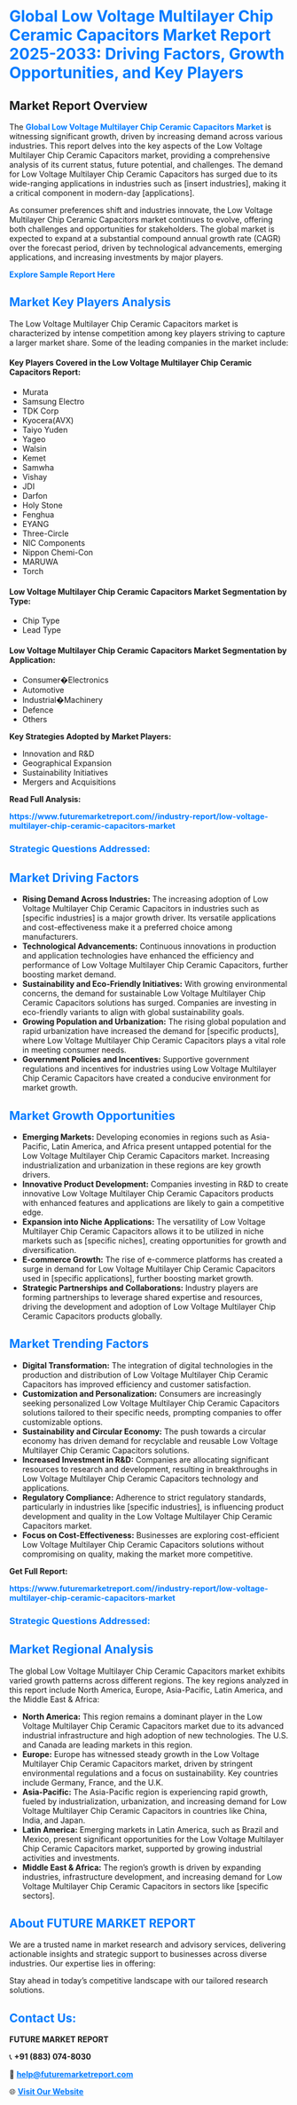 <h1 style="color: #007BFF;">Global Low Voltage Multilayer Chip Ceramic Capacitors Market Report 2025-2033: Driving Factors, Growth Opportunities, and Key Players</h1>

<section id="overview">
<h2>Market Report Overview</h2>
<p>The <a href="https://www.futuremarketreport.com//industry-report/low-voltage-multilayer-chip-ceramic-capacitors-market" style="color: #007BFF; text-decoration: none;"><strong>Global Low Voltage Multilayer Chip Ceramic Capacitors Market</strong></a> is witnessing significant growth, driven by increasing demand across various industries. This report delves into the key aspects of the Low Voltage Multilayer Chip Ceramic Capacitors market, providing a comprehensive analysis of its current status, future potential, and challenges. The demand for Low Voltage Multilayer Chip Ceramic Capacitors has surged due to its wide-ranging applications in industries such as [insert industries], making it a critical component in modern-day [applications].</p>
<p>As consumer preferences shift and industries innovate, the Low Voltage Multilayer Chip Ceramic Capacitors market continues to evolve, offering both challenges and opportunities for stakeholders. The global market is expected to expand at a substantial compound annual growth rate (CAGR) over the forecast period, driven by technological advancements, emerging applications, and increasing investments by major players.</p>
</section>

<section id="overview">
<p><a href="https://www.futuremarketreport.com//request-sample/reportId=86692" style="color: #007BFF; text-decoration: none;"><strong>Explore Sample Report Here</strong></a></p>
</section>

<section id="key-players">
<h2 style="color: #007BFF;">Market Key Players Analysis</h2>
<p>The Low Voltage Multilayer Chip Ceramic Capacitors market is characterized by intense competition among key players striving to capture a larger market share. Some of the leading companies in the market include:</p>
<h4>Key Players Covered in the Low Voltage Multilayer Chip Ceramic Capacitors Report:</h4>
<ul><li>Murata</li><li>Samsung Electro</li><li>TDK Corp</li><li>Kyocera(AVX)</li><li>Taiyo Yuden</li><li>Yageo</li><li>Walsin</li><li>Kemet</li><li>Samwha</li><li>Vishay</li><li>JDI</li><li>Darfon</li><li>Holy Stone</li><li>Fenghua</li><li>EYANG</li><li>Three-Circle</li><li>NIC Components</li><li>Nippon Chemi-Con</li><li>MARUWA</li><li>Torch</li></ul>
<h4>Low Voltage Multilayer Chip Ceramic Capacitors Market Segmentation by Type:</h4>
<ul><li>Chip Type</li><li>Lead Type</li></ul>

<h4>Low Voltage Multilayer Chip Ceramic Capacitors Market Segmentation by Application:</h4>
<ul><li>Consumer�Electronics</li><li>Automotive</li><li>Industrial�Machinery</li><li>Defence</li><li>Others</li></ul>
<p><strong>Key Strategies Adopted by Market Players:</strong></p>
<ul>
<li>Innovation and R&D</li>
<li>Geographical Expansion</li>
<li>Sustainability Initiatives</li>
<li>Mergers and Acquisitions</li>
</ul>
</section>

<section>
<p><strong>Read Full Analysis: </strong></p><a href="https://www.futuremarketreport.com//industry-report/low-voltage-multilayer-chip-ceramic-capacitors-market" style="color: #007BFF; text-decoration: none;"><strong>https://www.futuremarketreport.com//industry-report/low-voltage-multilayer-chip-ceramic-capacitors-market</strong></a>
<h3 style="color: #007BFF;">Strategic Questions Addressed:</h3>
</section>

<section id="driving-factors">
<h2 style="color: #007BFF;">Market Driving Factors</h2>
<ul>
<li><strong>Rising Demand Across Industries:</strong> The increasing adoption of Low Voltage Multilayer Chip Ceramic Capacitors in industries such as [specific industries] is a major growth driver. Its versatile applications and cost-effectiveness make it a preferred choice among manufacturers.</li>
<li><strong>Technological Advancements:</strong> Continuous innovations in production and application technologies have enhanced the efficiency and performance of Low Voltage Multilayer Chip Ceramic Capacitors, further boosting market demand.</li>
<li><strong>Sustainability and Eco-Friendly Initiatives:</strong> With growing environmental concerns, the demand for sustainable Low Voltage Multilayer Chip Ceramic Capacitors solutions has surged. Companies are investing in eco-friendly variants to align with global sustainability goals.</li>
<li><strong>Growing Population and Urbanization:</strong> The rising global population and rapid urbanization have increased the demand for [specific products], where Low Voltage Multilayer Chip Ceramic Capacitors plays a vital role in meeting consumer needs.</li>
<li><strong>Government Policies and Incentives:</strong> Supportive government regulations and incentives for industries using Low Voltage Multilayer Chip Ceramic Capacitors have created a conducive environment for market growth.</li>
</ul>
</section>

<section id="growth-opportunities">
<h2 style="color: #007BFF;">Market Growth Opportunities</h2>
<ul>
<li><strong>Emerging Markets:</strong> Developing economies in regions such as Asia-Pacific, Latin America, and Africa present untapped potential for the Low Voltage Multilayer Chip Ceramic Capacitors market. Increasing industrialization and urbanization in these regions are key growth drivers.</li>
<li><strong>Innovative Product Development:</strong> Companies investing in R&D to create innovative Low Voltage Multilayer Chip Ceramic Capacitors products with enhanced features and applications are likely to gain a competitive edge.</li>
<li><strong>Expansion into Niche Applications:</strong> The versatility of Low Voltage Multilayer Chip Ceramic Capacitors allows it to be utilized in niche markets such as [specific niches], creating opportunities for growth and diversification.</li>
<li><strong>E-commerce Growth:</strong> The rise of e-commerce platforms has created a surge in demand for Low Voltage Multilayer Chip Ceramic Capacitors used in [specific applications], further boosting market growth.</li>
<li><strong>Strategic Partnerships and Collaborations:</strong> Industry players are forming partnerships to leverage shared expertise and resources, driving the development and adoption of Low Voltage Multilayer Chip Ceramic Capacitors products globally.</li>
</ul>
</section>

<section id="trending-factors">
<h2 style="color: #007BFF;">Market Trending Factors</h2>
<ul>
<li><strong>Digital Transformation:</strong> The integration of digital technologies in the production and distribution of Low Voltage Multilayer Chip Ceramic Capacitors has improved efficiency and customer satisfaction.</li>
<li><strong>Customization and Personalization:</strong> Consumers are increasingly seeking personalized Low Voltage Multilayer Chip Ceramic Capacitors solutions tailored to their specific needs, prompting companies to offer customizable options.</li>
<li><strong>Sustainability and Circular Economy:</strong> The push towards a circular economy has driven demand for recyclable and reusable Low Voltage Multilayer Chip Ceramic Capacitors solutions.</li>
<li><strong>Increased Investment in R&D:</strong> Companies are allocating significant resources to research and development, resulting in breakthroughs in Low Voltage Multilayer Chip Ceramic Capacitors technology and applications.</li>
<li><strong>Regulatory Compliance:</strong> Adherence to strict regulatory standards, particularly in industries like [specific industries], is influencing product development and quality in the Low Voltage Multilayer Chip Ceramic Capacitors market.</li>
<li><strong>Focus on Cost-Effectiveness:</strong> Businesses are exploring cost-efficient Low Voltage Multilayer Chip Ceramic Capacitors solutions without compromising on quality, making the market more competitive.</li>
</ul>
</section>

<section>
<p><strong>Get Full Report: </strong></p><a href="https://www.futuremarketreport.com//industry-report/low-voltage-multilayer-chip-ceramic-capacitors-market" style="color: #007BFF; text-decoration: none;"><strong>https://www.futuremarketreport.com//industry-report/low-voltage-multilayer-chip-ceramic-capacitors-market</strong></a>
<h3 style="color: #007BFF;">Strategic Questions Addressed:</h3>
</section>


<section id="regional-analysis">
<h2 style="color: #007BFF;">Market Regional Analysis</h2>
<p>The global Low Voltage Multilayer Chip Ceramic Capacitors market exhibits varied growth patterns across different regions. The key regions analyzed in this report include North America, Europe, Asia-Pacific, Latin America, and the Middle East & Africa:</p>
<ul>
<li><strong>North America:</strong> This region remains a dominant player in the Low Voltage Multilayer Chip Ceramic Capacitors market due to its advanced industrial infrastructure and high adoption of new technologies. The U.S. and Canada are leading markets in this region.</li>
<li><strong>Europe:</strong> Europe has witnessed steady growth in the Low Voltage Multilayer Chip Ceramic Capacitors market, driven by stringent environmental regulations and a focus on sustainability. Key countries include Germany, France, and the U.K.</li>
<li><strong>Asia-Pacific:</strong> The Asia-Pacific region is experiencing rapid growth, fueled by industrialization, urbanization, and increasing demand for Low Voltage Multilayer Chip Ceramic Capacitors in countries like China, India, and Japan.</li>
<li><strong>Latin America:</strong> Emerging markets in Latin America, such as Brazil and Mexico, present significant opportunities for the Low Voltage Multilayer Chip Ceramic Capacitors market, supported by growing industrial activities and investments.</li>
<li><strong>Middle East & Africa:</strong> The region’s growth is driven by expanding industries, infrastructure development, and increasing demand for Low Voltage Multilayer Chip Ceramic Capacitors in sectors like [specific sectors].</li>
</ul>
</section>

<footer>
<h2 style="color: #007BFF;">About FUTURE MARKET REPORT</h2>
<p>We are a trusted name in market research and advisory services, delivering actionable insights and strategic support to businesses across diverse industries. Our expertise lies in offering:</p>

<p>Stay ahead in today’s competitive landscape with our tailored research solutions.</p>

<h2 style="color: #007BFF;">Contact Us:</h2>
<p><strong>FUTURE MARKET REPORT</strong></p>
<p>📞 <strong>+91 (883) 074-8030</strong></p>
<p>📧 <strong><a href="mailto:help@futuremarketreport.com" style="color: #007BFF;">help@futuremarketreport.com</a></strong></p>
<p>🌐 <strong><a href="https://www.futuremarketreport.com/" style="color: #007BFF;">Visit Our Website</a></strong></p>
</footer>